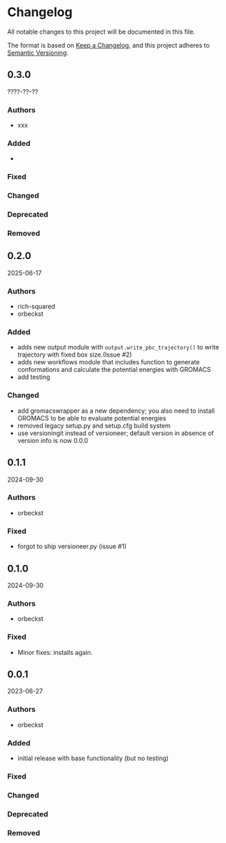 # Changelog
All notable changes to this project will be documented in this file.

The format is based on [Keep a Changelog](https://keepachangelog.com/en/1.0.0/),
and this project adheres to [Semantic Versioning](https://semver.org/spec/v2.0.0.html).

<!--
The rules for this file:
  * entries are sorted newest-first.
  * summarize sets of changes - don't reproduce every git log comment here.
  * don't ever delete anything.
  * keep the format consistent:
    * do not use tabs but use spaces for formatting
    * 79 char width
    * YYYY-MM-DD date format (following ISO 8601)
  * accompany each entry with github issue/PR number (Issue #xyz)
-->

## 0.3.0

????-??-??

### Authors
- xxx

### Added
- 

### Fixed
<!-- Bug Fixes -->

### Changed
<!-- Changes In Existing Functionality -->

### Deprecated
<!-- Soon-To-Be Removed Features -->

### Removed
<!-- Removed Features -->


## 0.2.0

2025-06-17

### Authors
- rich-squared
- orbeckst

### Added
- adds new output module with `output.write_pbc_trajectory()` to write trajectory with fixed box size.(Issue #2)
- adds new workflows module that includes function to generate conformations and calculate the potential energies with GROMACS
- add testing

### Changed
- add gromacswrapper as a new dependency; you also need to install GROMACS to be able to evaluate potential energies
- removed legacy setup.py and setup.cfg build system
- use versioningit instead of versioneer; default version in absence of version info is now 0.0.0

## 0.1.1

2024-09-30

### Authors
<!-- GitHub usernames of contributors to this release -->
- orbeckst

### Fixed
- forgot to ship versioneer.py (issue #1)


## 0.1.0

2024-09-30

### Authors
<!-- GitHub usernames of contributors to this release -->
- orbeckst

### Fixed
- Minor fixes: installs again.


## 0.0.1

2023-06-27

### Authors
<!-- GitHub usernames of contributors to this release -->
- orbeckst

### Added
- initial release with base functionality (but no testing)

### Fixed
<!-- Bug fixes -->

### Changed
<!-- Changes in existing functionality -->

### Deprecated
<!-- Soon-to-be removed features -->

### Removed
<!-- Removed features -->
